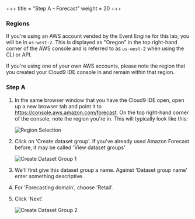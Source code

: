 +++
title = "Step A - Forecast"
weight = 20
+++

### Regions

If you're using an AWS account vended by the Event Engine for this lab, you will be in `us-west-2`. This is displayed as "Oregon" in the top right-hand corner of the AWS console and is referred to as ```us-west-2``` when using the CLI or API.

If you're using one of your own AWS accounts, please note the region that you created your Cloud9 IDE console in and remain within that region.

### Step A

1. In the same browser window that you have the Cloud9 IDE open, open up a new browser tab and point it to https://console.aws.amazon.com/forecast. On the top right-hand corner of the console, note the region you're in. This will typically look like this:

   ![Region Selection](/images/lab3/region_selection.png)
   
2. Click on 'Create dataset group'. If you've already used Amazon Forecast before, it may be called 'View dataset groups'

   ![Create Dataset Group 1](/images/lab3/forecast_create_dataset_group1.png)

2. We'll first give this dataset group a name. Against 'Dataset group name' enter something descriptive.

3. For 'Forecasting domain', choose 'Retail'.

4. Click 'Next'.

   ![Create Dataset Group 2](/images/lab3/create_dataset_group.png)
